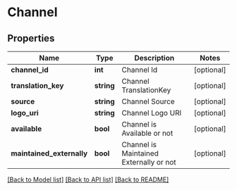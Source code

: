 # Channel

## Properties
Name | Type | Description | Notes
------------ | ------------- | ------------- | -------------
**channel_id** | **int** | Channel Id | [optional] 
**translation_key** | **string** | Channel TranslationKey | [optional] 
**source** | **string** | Channel Source | [optional] 
**logo_uri** | **string** | Channel Logo URl | [optional] 
**available** | **bool** | Channel is Available or not | [optional] 
**maintained_externally** | **bool** | Channel is Maintained Externally or not | [optional] 

[[Back to Model list]](../README.md#documentation-for-models) [[Back to API list]](../README.md#documentation-for-api-endpoints) [[Back to README]](../README.md)


